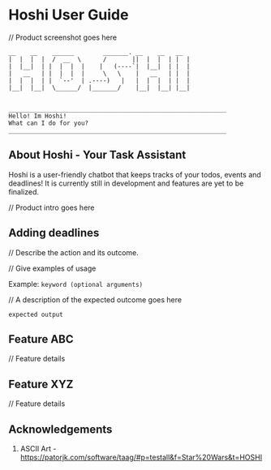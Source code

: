 # Hoshi User Guide


// Product screenshot goes here

```
__    __    ______        _______. __    __   __  
|  |  |  |  /  __  \      /       ||  |  |  | |  |
|  |__|  | |  |  |  |    |   (----`|  |__|  | |  |
|   __   | |  |  |  |     \   \    |   __   | |  |
|  |  |  | |  `--'  | .----)   |   |  |  |  | |  |
|__|  |__|  \______/  |_______/    |__|  |__| |__|


____________________________________________________________
Hello! Im Hoshi!
What can I do for you?
____________________________________________________________

```

## About Hoshi - Your Task Assistant

Hoshi is a user-friendly chatbot that keeps tracks of your todos, events and deadlines! 
It is currently still in development and features are yet to be finalized.

// Product intro goes here

## Adding deadlines

// Describe the action and its outcome.

// Give examples of usage

Example: `keyword (optional arguments)`

// A description of the expected outcome goes here

```
expected output
```

## Feature ABC

// Feature details


## Feature XYZ

// Feature details


## Acknowledgements

1. ASCII Art - https://patorjk.com/software/taag/#p=testall&f=Star%20Wars&t=HOSHI
